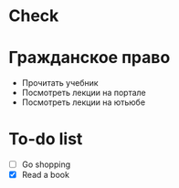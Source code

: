 # Check

# Гражданское право
* Прочитать учебник
* Посмотреть лекции на портале
* Посмотреть лекции на ютьюбе
# To-do list
*  [ ] Go shopping
*  [x] Read a book
